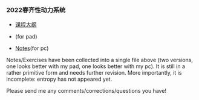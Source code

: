 ##  

### 2022春齐性动力系统


- [课程大纲](https://runlinzhang.github.io/2022齐性动力系统课程大纲.pdf?raw=true)

- (for pad)
- [Notes](https://runlinzhang.github.io/DraftHomogeneous2.pdf?raw=true)(for pc)

Notes/Exercises have been collected into a single file above (two versions, one looks better with my pad, one looks better with my pc). 
It is still in a rather primitive form and needs further revision. 
More importantly, it is incomplete: entropy has not appeared yet.

Please send me any comments/corrections/questions you have!
